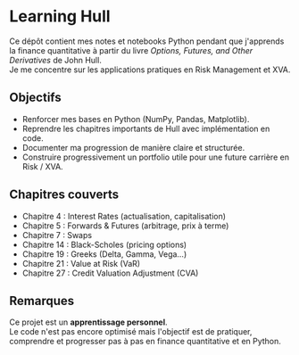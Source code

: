 # Learning Hull

Ce dépôt contient mes notes et notebooks Python pendant que j'apprends la finance quantitative
à partir du livre *Options, Futures, and Other Derivatives* de John Hull.  
Je me concentre sur les applications pratiques en Risk Management et XVA.

## Objectifs

- Renforcer mes bases en Python (NumPy, Pandas, Matplotlib).
- Reprendre les chapitres importants de Hull avec implémentation en code.
- Documenter ma progression de manière claire et structurée.
- Construire progressivement un portfolio utile pour une future carrière en Risk / XVA.

## Chapitres couverts

-  Chapitre 4 : Interest Rates (actualisation, capitalisation)
-  Chapitre 5 : Forwards & Futures (arbitrage, prix à terme)
-  Chapitre 7 : Swaps
-  Chapitre 14 : Black-Scholes (pricing options)
-  Chapitre 19 : Greeks (Delta, Gamma, Vega…)
-  Chapitre 21 : Value at Risk (VaR)
-  Chapitre 27 : Credit Valuation Adjustment (CVA)

## Remarques

Ce projet est un **apprentissage personnel**.  
Le code n'est pas encore optimisé mais l'objectif est de pratiquer, comprendre et progresser
pas à pas en finance quantitative et en Python.
